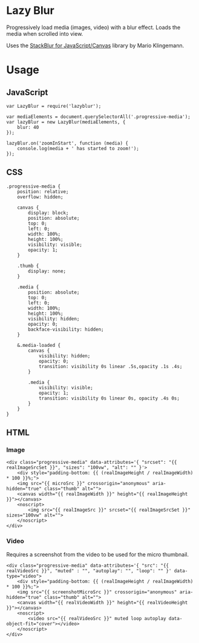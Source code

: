 # Lazy Blur
Progressively load media (images, video) with a blur effect. Loads the media when scrolled into view.

Uses the [StackBlur for JavaScript/Canvas](http://www.quasimondo.com/StackBlurForCanvas/StackBlurDemo.html) library by Mario Klingemann.

# Usage

## JavaScript
```
var LazyBlur = require('lazyblur');

var mediaElements = document.querySelectorAll('.progressive-media');
var lazyBlur = new LazyBlur(mediaElements, {
    blur: 40
});

lazyBlur.on('zoomInStart', function (media) {
    console.log(media + ' has started to zoom!');
});
```

## CSS
```
.progressive-media {
    position: relative;
    overflow: hidden;

    canvas {
        display: block;
        position: absolute;
        top: 0;
        left: 0;
        width: 100%;
        height: 100%;
        visibility: visible;
        opacity: 1;
    }

    .thumb {
        display: none;
    }

    .media {
        position: absolute;
        top: 0;
        left: 0;
        width: 100%;
        height: 100%;
        visibility: hidden;
        opacity: 0;
        backface-visibility: hidden;
    }

    &.media-loaded {
        canvas {
            visibility: hidden;
            opacity: 0;
            transition: visibility 0s linear .5s,opacity .1s .4s;
        }

        .media {
            visibility: visible;
            opacity: 1;
            transition: visibility 0s linear 0s, opacity .4s 0s;
        }
    }
}
```

## HTML

### Image
```
<div class="progressive-media" data-attributes='{ "srcset": "{{ realImageSrcSet }}", "sizes": "100vw", "alt": "" }'>
    <div style="padding-bottom: {{ (realImageHeight / realImageWidth) * 100 }}%;">
    <img src="{{ microSrc }}" crossorigin="anonymous" aria-hidden="true" class="thumb" alt="">
    <canvas width="{{ realImageWidth }}" height="{{ realImageHeight }}"></canvas>
    <noscript>
        <img src="{{ realImageSrc }}" srcset="{{ realImageSrcSet }}" sizes="100vw" alt="">
    </noscript>
</div>
```

### Video
Requires a screenshot from the video to be used for the micro thumbnail.
```
<div class="progressive-media" data-attributes='{ "src": "{{ realVideoSrc }}", "muted" : "", "autoplay": "", "loop": "" }' data-type="video">
    <div style="padding-bottom: {{ (realImageHeight / realImageWidth) * 100 }}%;">
    <img src="{{ screenshotMicroSrc }}" crossorigin="anonymous" aria-hidden="true" class="thumb" alt="">
    <canvas width="{{ realVideoWidth }}" height="{{ realVideoHeight }}"></canvas>
    <noscript>
        <video src="{{ realVideoSrc }}" muted loop autoplay data-object-fit="cover"></video>
    </noscript>
</div>
```
